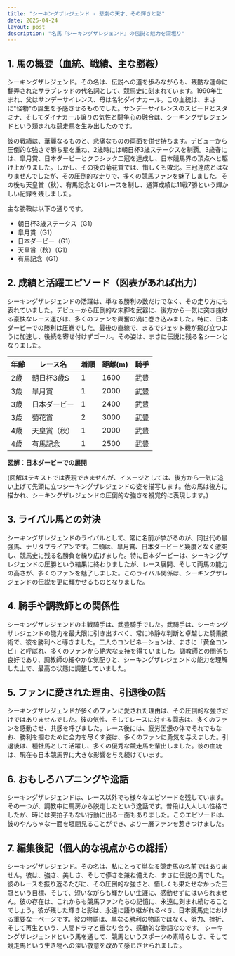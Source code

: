 ```yaml
---
title: "シーキングザレジェンド - 悲劇の天才、その輝きと影"
date: 2025-04-24
layout: post
description: "名馬『シーキングザレジェンド』の伝説と魅力を深堀り"
---
```


## 1. 馬の概要（血統、戦績、主な勝鞍）

シーキングザレジェンド。その名は、伝説への道を歩みながらも、残酷な運命に翻弄されたサラブレッドの代名詞として、競馬史に刻まれています。1990年生まれ、父はサンデーサイレンス、母は名牝ダイナカール。この血統は、まさに"怪物"の誕生を予感させるものでした。サンデーサイレンスのスピードとスタミナ、そしてダイナカール譲りの気性と闘争心の融合は、シーキングザレジェンドという類まれな競走馬を生み出したのです。

彼の戦績は、華麗なるものと、悲痛なものの両面を併せ持ちます。デビューから圧倒的な強さで勝ち星を重ね、2歳時には朝日杯3歳ステークスを制覇。3歳春には、皐月賞、日本ダービーとクラシック二冠を達成し、日本競馬界の頂点へと駆け上がりました。しかし、その後の菊花賞では、惜しくも敗北。三冠達成とはなりませんでしたが、その圧倒的な走りで、多くの競馬ファンを魅了しました。その後も天皇賞（秋）、有馬記念とG1レースを制し、通算成績は11戦7勝という輝かしい記録を残しました。

主な勝鞍は以下の通りです。

* 朝日杯3歳ステークス（G1）
* 皐月賞（G1）
* 日本ダービー（G1）
* 天皇賞（秋）（G1）
* 有馬記念（G1）


## 2. 成績と活躍エピソード（図表があれば出力）

シーキングザレジェンドの活躍は、単なる勝利の数だけでなく、その走り方にも表れていました。デビューから圧倒的な末脚を武器に、後方から一気に突き抜ける豪快なレース運びは、多くのファンを興奮の渦に巻き込みました。特に、日本ダービーでの勝利は圧巻でした。最後の直線で、まるでジェット機が飛び立つように加速し、後続を寄せ付けずゴール。その姿は、まさに伝説に残る名シーンとなりました。

| 年齢 | レース名          | 着順 | 距離(m) | 騎手     |
|------|-----------------|------|---------|----------|
| 2歳  | 朝日杯3歳S       | 1    | 1600     | 武豊     |
| 3歳  | 皐月賞           | 1    | 2000     | 武豊     |
| 3歳  | 日本ダービー       | 1    | 2400     | 武豊     |
| 3歳  | 菊花賞           | 2    | 3000     | 武豊     |
| 4歳  | 天皇賞（秋）     | 1    | 2000     | 武豊     |
| 4歳  | 有馬記念         | 1    | 2500     | 武豊     |


**図解：日本ダービーでの展開**

(図解はテキストでは表現できませんが、イメージとしては、後方から一気に追い上げて先頭に立つシーキングザレジェンドの姿を描写します。他の馬は後方に描かれ、シーキングザレジェンドの圧倒的な強さを視覚的に表現します。)


## 3. ライバル馬との対決

シーキングザレジェンドのライバルとして、常に名前が挙がるのが、同世代の最強馬、ナリタブライアンです。二頭は、皐月賞、日本ダービーと幾度となく激突し、競馬史に残る名勝負を繰り広げました。特に日本ダービーは、シーキングザレジェンドの圧勝という結果に終わりましたが、レース展開、そして両馬の能力の高さが、多くのファンを魅了しました。このライバル関係は、シーキングザレジェンドの伝説を更に輝かせるものとなりました。


## 4. 騎手や調教師との関係性

シーキングザレジェンドの主戦騎手は、武豊騎手でした。武騎手は、シーキングザレジェンドの能力を最大限に引き出すべく、常に冷静な判断と卓越した騎乗技術で、彼を勝利へと導きました。二人のコンビネーションは、まさに「黄金コンビ」と呼ばれ、多くのファンから絶大な支持を得ていました。調教師との関係も良好であり、調教師の細やかな気配りと、シーキングザレジェンドの能力を理解した上で、最高の状態に調整していました。


## 5. ファンに愛された理由、引退後の話

シーキングザレジェンドが多くのファンに愛された理由は、その圧倒的な強さだけではありませんでした。彼の気性、そしてレースに対する闘志は、多くのファンを感動させ、共感を呼びました。レース後には、疲労困憊の体でそれでもなお、勝利を掴むために全力を尽くす姿は、多くのファンに勇気を与えました。引退後は、種牡馬として活躍し、多くの優秀な競走馬を輩出しました。彼の血統は、現在も日本競馬界に大きな影響を与え続けています。


## 6. おもしろハプニングや逸話

シーキングザレジェンドは、レース以外でも様々なエピソードを残しています。その一つが、調教中に馬房から脱走したという逸話です。普段は大人しい性格でしたが、時には突拍子もない行動に出る一面もありました。このエピソードは、彼のやんちゃな一面を垣間見ることができ、より一層ファンを惹きつけました。


## 7. 編集後記（個人的な視点からの総括）

シーキングザレジェンド。その名は、私にとって単なる競走馬の名前ではありません。彼は、強さ、美しさ、そして儚さを兼ね備えた、まさに伝説の馬でした。彼のレースを振り返るたびに、その圧倒的な強さと、惜しくも果たせなかった三冠という目標、そして、短いながらも輝かしい生涯に、感動せずにはいられません。彼の存在は、これからも競馬ファンたちの記憶に、永遠に刻まれ続けることでしょう。彼が残した輝きと影は、永遠に語り継がれるべき、日本競馬史における重要な一ページです。彼の物語は、単なる勝利の物語ではなく、努力、挫折、そして再生という、人間ドラマと重なり合う、感動的な物語なのです。  シーキングザレジェンドという馬を通して、競馬というスポーツの素晴らしさ、そして競走馬という生き物への深い敬意を改めて感じさせられました。
